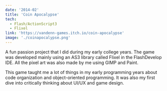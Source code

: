 ```yaml
---
date: '2014-02'
title: 'Coin Apocalypse'
tech:
  - Flash/ActionScript3
  - Flixel
link: 'https://vandenn-games.itch.io/coin-apocalypse'
image: './coinapocalypse.png'
---
```


A fun passion project that I did during my early college years. The game was developed mainly using an AS3 library called Flixel in the FlashDevelop IDE. All the pixel art was also made by me using GIMP and Paint.

This game taught me a lot of things in my early programming years about code organization and object-oriented programming. It was also my first dive into critically thinking about UI/UX and game design.
